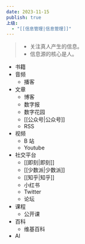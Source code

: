 ```yaml
---
date: 2023-11-15
publish: true
上级:
  - "[[信息管理|信息管理]]"
---
```

> - 关注真人产生的信息。  
> - 信息源的核心是人。  
  
- 书籍  
- 音频  
	- 播客  
- 文章  
	- 博客  
	- 数字报  
	- 数字花园  
	- [[公众号|公众号]]  
	- RSS  
- 视频  
	- B 站  
	- Youtube  
- 社交平台  
	- [[即刻|即刻]]  
	- [[少数派|少数派]]  
	- [[知乎|知乎]]  
	- 小红书  
	- Twitter  
	- 论坛  
- 课程  
	- 公开课  
- 百科  
	- 维基百科  
- AI  
  
